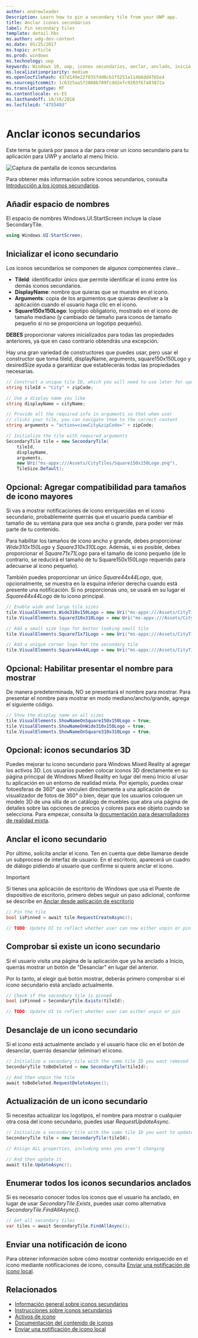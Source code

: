 ```yaml
---
author: andrewleader
Description: Learn how to pin a secondary tile from your UWP app.
title: Anclar iconos secundarios
label: Pin secondary tiles
template: detail.hbs
ms.author: wdg-dev-content
ms.date: 05/25/2017
ms.topic: article
ms.prod: windows
ms.technology: uwp
keywords: Windows 10, uwp, iconos secundarios, anclar, anclado, inicio rápido, ejemplo de código, ejemplo, secondarytile
ms.localizationpriority: medium
ms.openlocfilehash: 437d149e22f035fdd0cb1f5251a114b6dd4765e4
ms.sourcegitcommit: 1c6325aa572868b789fcdd2efc9203f67a83872a
ms.translationtype: MT
ms.contentlocale: es-ES
ms.lasthandoff: 10/18/2018
ms.locfileid: "4755493"
---
```

# <a name="pin-secondary-tiles"></a>Anclar iconos secundarios


Este tema te guiará por pasos a dar para crear un icono secundario para tu aplicación para UWP y anclarlo al menú Inicio.

![Captura de pantalla de iconos secundarios](images/secondarytiles.png)

Para obtener más información sobre iconos secundarios, consulta [Introducción a los iconos secundarios](secondary-tiles.md).


## <a name="add-namespace"></a>Añadir espacio de nombres

El espacio de nombres Windows.UI.StartScreen incluye la clase SecondaryTile.

```csharp
using Windows.UI.StartScreen;
```


## <a name="initialize-the-secondary-tile"></a>Inicializar el icono secundario

Los iconos secundarios se componen de algunos componentes clave...

* **TileId**: identificador único que permite identificar el icono entre los demás iconos secundarios.
* **DisplayName**: nombre que quieras que se muestre en el icono.
* **Arguments**: copia de los argumentos que quieras devolver a la aplicación cuando el usuario haga clic en el icono.
* **Square150x150Logo**: logotipo obligatorio, mostrado en el icono de tamaño mediano (y cambiado de tamaño para iconos de tamaño pequeño si no se proporciona un logotipo pequeño).

**DEBES** proporcionar valores inicializados para todas las propiedades anteriores, ya que en caso contrario obtendrás una excepción.

Hay una gran variedad de constructores que puedes usar, pero usar el constructor que toma tileId, displayName, arguments, square150x150Logo y desiredSize ayuda a garantizar que establecerás todas las propiedades necesarias.

```csharp
// Construct a unique tile ID, which you will need to use later for updating the tile
string tileId = "City" + zipCode;

// Use a display name you like
string displayName = cityName;

// Provide all the required info in arguments so that when user
// clicks your tile, you can navigate them to the correct content
string arguments = "action=viewCity&zipCode=" + zipCode;

// Initialize the tile with required arguments
SecondaryTile tile = new SecondaryTile(
    tileId,
    displayName,
    arguments,
    new Uri("ms-appx:///Assets/CityTiles/Square150x150Logo.png"),
    TileSize.Default);
```


## <a name="optional-add-support-for-larger-tile-sizes"></a>Opcional: Agregar compatibilidad para tamaños de icono mayores

Si vas a mostrar notificaciones de icono enriquecidas en el icono secundario, probablemente querrás que el usuario pueda cambiar el tamaño de su ventana para que sea ancha o grande, para poder ver más parte de tu contenido.

Para habilitar los tamaños de icono ancho y grande, debes proporcionar *Wide310x150Logo* y *Square310x310Logo*. Además, si es posible, debes proporcionar el *Square71x71Logo* para el tamaño de icono pequeño (de lo contrario, se reducirá el tamaño de tu Square150x150Logo requerido para adecuarse al icono pequeño).

También puedes proporcionar un único *Square44x44Logo*, que, opcionalmente, se muestra en la esquina inferior derecha cuando está presente una notificación. Si no proporcionas uno, se usará en su lugar el *Square44x44Logo* de tu icono principal.

```csharp
// Enable wide and large tile sizes
tile.VisualElements.Wide310x150Logo = new Uri("ms-appx:///Assets/CityTiles/Wide310x150Logo.png");
tile.VisualElements.Square310x310Logo = new Uri("ms-appx:///Assets/CityTiles/Square310x310Logo.png");

// Add a small size logo for better looking small tile
tile.VisualElements.Square71x71Logo = new Uri("ms-appx:///Assets/CityTiles/Square71x71Logo.png");

// Add a unique corner logo for the secondary tile
tile.VisualElements.Square44x44Logo = new Uri("ms-appx:///Assets/CityTiles/Square44x44Logo.png");
```


## <a name="optional-enable-showing-the-display-name"></a>Opcional: Habilitar presentar el nombre para mostrar

De manera predeterminada, NO se presentará el nombre para mostrar. Para presentar el nombre para mostrar en modo mediano/ancho/grande, agrega el siguiente código.

```csharp
// Show the display name on all sizes
tile.VisualElements.ShowNameOnSquare150x150Logo = true;
tile.VisualElements.ShowNameOnWide310x150Logo = true;
tile.VisualElements.ShowNameOnSquare310x310Logo = true;
```


## <a name="optional-3d-secondary-tiles"></a>Opcional: iconos secundarios 3D
Puedes mejorar tu icono secundario para Windows Mixed Reality al agregar los activos 3D. Los usuarios pueden colocar iconos 3D directamente en su página principal de Windows Mixed Reality en lugar del menú Inicio al usar tu aplicación en un entorno de realidad mixta. Por ejemplo, puedes crear fotoesferas de 360° que vinculen directamente a una aplicación de visualizador de fotos de 360° o bien, dejar que los usuarios coloquen un modelo 3D de una silla de un catálogo de muebles que abra una página de detalles sobre las opciones de precios y colores para ese objeto cuando se selecciona. Para empezar, consulta la [documentación para desarrolladores de realidad mixta](https://developer.microsoft.com/windows/mixed-reality/implementing_3d_deep_links_for_your_app_in_the_windows_mixed_reality_home).



## <a name="pin-the-secondary-tile"></a>Anclar el icono secundario

Por último, solicita anclar el icono. Ten en cuenta que debe llamarse desde un subproceso de interfaz de usuario. En el escritorio, aparecerá un cuadro de diálogo pidiendo al usuario que confirme si quiere anclar el icono.

> [!IMPORTANT]
> Si tienes una aplicación de escritorio de Windows que usa el Puente de dispositivo de escritorio, primero debes seguir un paso adicional, conforme se describe en [Anclar desde aplicación de escritorio](secondary-tiles-desktop-pinning.md)

```csharp
// Pin the tile
bool isPinned = await tile.RequestCreateAsync();

// TODO: Update UI to reflect whether user can now either unpin or pin
```


## <a name="check-if-a-secondary-tile-exists"></a>Comprobar si existe un icono secundario

Si el usuario visita una página de la aplicación que ya ha anclado a Inicio, querrás mostrar un botón de "Desanclar" en lugar del anterior.

Por lo tanto, al elegir qué botón mostrar, deberás primero comprobar si el icono secundario está anclado actualmente.

```csharp
// Check if the secondary tile is pinned
bool isPinned = SecondaryTile.Exists(tileId);

// TODO: Update UI to reflect whether user can either unpin or pin
```


## <a name="unpinning-a-secondary-tile"></a>Desanclaje de un icono secundario

Si el icono está actualmente anclado y el usuario hace clic en el botón de desanclar, querrás desanclar (eliminar) el icono.

```csharp
// Initialize a secondary tile with the same tile ID you want removed
SecondaryTile toBeDeleted = new SecondaryTile(tileId);

// And then unpin the tile
await toBeDeleted.RequestDeleteAsync();
```


## <a name="updating-a-secondary-tile"></a>Actualización de un icono secundario

Si necesitas actualizar los logotipos, el nombre para mostrar o cualquier otra cosa del icono secundario, puedes usar *RequestUpdateAsync*.

```csharp
// Initialize a secondary tile with the same tile ID you want to update
SecondaryTile tile = new SecondaryTile(tileId);

// Assign ALL properties, including ones you aren't changing

// And then update it
await tile.UpdateAsync();
```


## <a name="enumerating-all-pinned-secondary-tiles"></a>Enumerar todos los iconos secundarios anclados

Si es necesario conocer todos los iconos que el usuario ha anclado, en lugar de usar *SecondaryTile.Exists*, puedes usar como alternativa *SecondaryTile.FindAllAsync()*.

```csharp
// Get all secondary tiles
var tiles = await SecondaryTile.FindAllAsync();
```


## <a name="send-a-tile-notification"></a>Enviar una notificación de icono

Para obtener información sobre cómo mostrar contenido enriquecido en el icono mediante notificaciones de icono, consulta [Enviar una notificación de icono local](sending-a-local-tile-notification.md).


## <a name="related"></a>Relacionados

* [Información general sobre iconos secundarios](secondary-tiles.md)
* [Instrucciones sobre iconos secundarios](secondary-tiles-guidance.md)
* [Activos de icono](app-assets.md)
* [Documentación del contenido de iconos](create-adaptive-tiles.md)
* [Enviar una notificación de icono local](sending-a-local-tile-notification.md)
